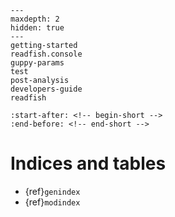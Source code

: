 ```{toctree}
---
maxdepth: 2
hidden: true
---
getting-started
readfish.console
guppy-params
test
post-analysis
developers-guide
readfish
```

```{include} ../README.md
:start-after: <!-- begin-short -->
:end-before: <!-- end-short -->
```

# Indices and tables

- {ref}`genindex`
- {ref}`modindex`
